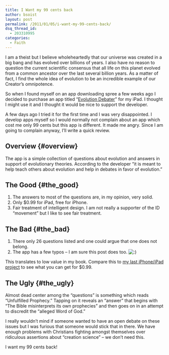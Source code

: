 ```yaml
---
title: I Want my 99 cents back
author: bsoist
layout: post
permalink: /2011/01/05/i-want-my-99-cents-back/
dsq_thread_id:
  - 203310995
categories:
  - Faith
---
```

I am a theist but I believe wholeheartedly that our universe was created in a big bang and has evolved over billions of years. I also have no reason to question the current scientific consensus that all life on this planet evolved from a common ancestor over the last several billion years. As a matter of fact, I find the whole idea of evolution to be an incredible example of our Creator&#8217;s omnipotence. 

So when I found myself on an app downloading spree a few weeks ago I decided to purchase an app titled &#8220;[Evolution Debater][1]&#8221; for my iPad. I thought I might use it and I thought it would be nice to support the developer.

A few days ago I tried it for the first time and I was very disappointed. I develop apps myself so I would normally not complain about an app which cost me only 99 cents but this app is different. It made me angry. Since I am going to complain anyway, I&#8217;ll write a quick review. 

## Overview {#overview}

The app is a simple collection of questions about evolution and answers in support of evolutionary theories. According to the developer &#8220;it is meant to help teach others about evolution and help in debates in favor of evolution.&#8221;

## The Good {#the_good}

  1. The answers to most of the questions are, in my opinion, very solid. 
  2. Only $0.99 for iPad, free for iPhone. 
  3. Fair treatment of intelligent design. I am not really a supporter of the ID &#8220;movement&#8221; but I like to see fair treatment. 

## The Bad {#the_bad}

  1. There only 26 questions listed and one could argue that one does not belong. 
  2. The app has a few typos &#8211; I am sure this post does too. <img src='http://archive.whsjr.soistmann.com/oped/wp-includes/images/smilies/icon_smile.gif' alt=':)' class='wp-smiley' /> 

This translates to low value in my book. Compare this to [my last iPhone/iPad project][2] to see what you can get for $0.99. 

## The Ugly {#the_ugly}

Almost dead center among the &#8220;questions&#8221; is something which reads &#8220;Unfulfilled Prophecy.&#8221; Tapping on it reveals an &#8220;answer&#8221; that begins with &#8220;The Bible misinterprets its own prophecies&#8221; and then goes on in an attempt to discredit the &#8220;alleged Word of God.&#8221;

I really wouldn&#8217;t mind if someone wanted to have an open debate on these issues but I was furious that someone would stick that in there. We have enough problems with Christians fighting amongst themselves over ridiculous assertions about &#8220;creation science&#8221; &#8211; we don&#8217;t need this. 

I want my 99 cents back!

 [1]: http://itunes.apple.com/us/app/evolution-debater/id403833518?mt=8&ign-mpt=uo%3D4
 [2]: http://itunes.apple.com/us/app/archetype/id364504952?mt=8&ign-mpt=uo%3D4